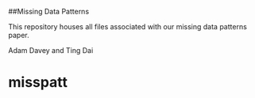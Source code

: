 ##Missing Data Patterns

This repository houses all files associated with our missing data patterns paper.

Adam Davey and Ting Dai
# misspatt
